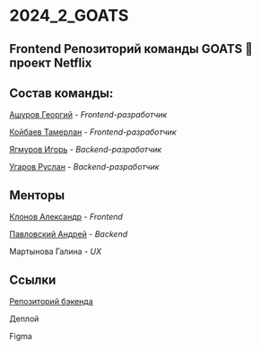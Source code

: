# 2024_2_GOATS

## Frontend Репозиторий команды GOATS 🐐 проект Netflix

## Состав команды:

[Ашуров Георгий](https://github.com/AshurovG) - *Frontend-разработчик*

[Койбаев Тамерлан](https://github.com/tkoibaev) - *Frontend-разработчик*

[Ягмуров Игорь](https://github.com/UnicoYal) - *Backend-разработчик*

[Угаров Руслан](https://github.com/Rusy13) - *Backend-разработчик*

## Менторы

[Клонов Александр](https://github.com/Shureks-den) - *Frontend*

[Павловский Андрей](https://github.com/Starlexxx) - *Backend*

Мартынова Галина - *UX*


## Ссылки

[Репозиторий бэкенда](https://github.com/go-park-mail-ru/2024_2_GOATS)

Деплой

Figma
